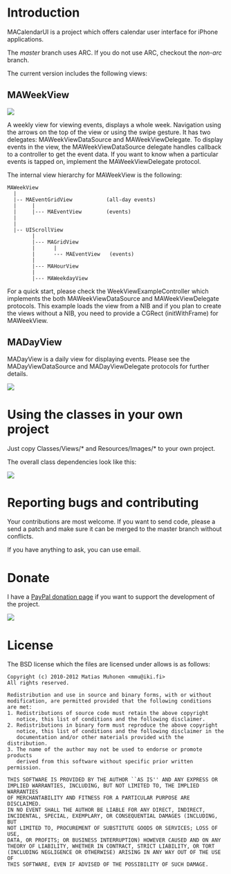 Introduction
====================

MACalendarUI is a project which offers calendar user interface for iPhone applications.

The _master_ branch uses ARC. If you do not use ARC, checkout the _non-arc_ branch.

The current version includes the following views:

MAWeekView
---------------------

![](http://muhonen.net/project/CalendarUI/weekview.png)

A weekly view for viewing events, displays a whole week. Navigation using the arrows on
the top of the view or using the swipe gesture. It has two delegates: MAWeekViewDataSource and
MAWeekViewDelegate. To display events in the view, the MAWeekViewDataSource delegate
handles callback to a controller to get the event data. If you want to know when a particular
events is tapped on, implement the MAWeekViewDelegate protocol.

The internal view hierarchy for MAWeekView is the following:

    MAWeekView
      |
      |-- MAEventGridView           (all-day events)
      |     |
      |     |--- MAEventView        (events)
      |
      |
      |-- UIScrollView
            |
            |--- MAGridView
            |      |
            |      --- MAEventView   (events)
            |
            |--- MAHourView
            |
            |--- MAWeekdayView

For a quick start, please check the WeekViewExampleController which implements the both
MAWeekViewDataSource and MAWeekViewDelegate protocols. This example loads the view
from a NIB and if you plan to create the views without a NIB, you need to provide
a CGRect (initWithFrame) for MAWeekView.

MADayView
---------------------

MADayView is a daily view for displaying events. Please see the MADayViewDataSource and
MADayViewDelegate protocols for further details.

![](http://muhonen.net/project/CalendarUI/dayview.png)

Using the classes in your own project
====================

Just copy Classes/Views/* and Resources/Images/* to your own project.

The overall class dependencies look like this:

![](http://muhonen.net/project/CalendarUI/classes.png)

Reporting bugs and contributing
====================

Your contributions are most welcome. If you want to send code, please a send
a patch and make sure it can be merged to the master branch without conflicts.

If you have anything to ask, you can use email.

Donate
====================

I have a [PayPal donation page](http://muhonen.net/donate/) if you want to support the development of the project.

[![](http://muhonen.net/donate/d.gif)](http://muhonen.net/donate/)

License
====================

The BSD license which the files are licensed under allows is as follows:

    Copyright (c) 2010-2012 Matias Muhonen <mmu@iki.fi>
    All rights reserved.

    Redistribution and use in source and binary forms, with or without
    modification, are permitted provided that the following conditions
    are met:
    1. Redistributions of source code must retain the above copyright
       notice, this list of conditions and the following disclaimer.
    2. Redistributions in binary form must reproduce the above copyright
       notice, this list of conditions and the following disclaimer in the
       documentation and/or other materials provided with the distribution.
    3. The name of the author may not be used to endorse or promote products
       derived from this software without specific prior written permission.

    THIS SOFTWARE IS PROVIDED BY THE AUTHOR ``AS IS'' AND ANY EXPRESS OR
    IMPLIED WARRANTIES, INCLUDING, BUT NOT LIMITED TO, THE IMPLIED WARRANTIES
    OF MERCHANTABILITY AND FITNESS FOR A PARTICULAR PURPOSE ARE DISCLAIMED.
    IN NO EVENT SHALL THE AUTHOR BE LIABLE FOR ANY DIRECT, INDIRECT,
    INCIDENTAL, SPECIAL, EXEMPLARY, OR CONSEQUENTIAL DAMAGES (INCLUDING, BUT
    NOT LIMITED TO, PROCUREMENT OF SUBSTITUTE GOODS OR SERVICES; LOSS OF USE,
    DATA, OR PROFITS; OR BUSINESS INTERRUPTION) HOWEVER CAUSED AND ON ANY
    THEORY OF LIABILITY, WHETHER IN CONTRACT, STRICT LIABILITY, OR TORT
    (INCLUDING NEGLIGENCE OR OTHERWISE) ARISING IN ANY WAY OUT OF THE USE OF
    THIS SOFTWARE, EVEN IF ADVISED OF THE POSSIBILITY OF SUCH DAMAGE.
